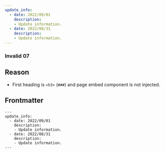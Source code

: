 ```yaml
---
update_info:
  - date: 2022/09/01
    description:
    - Update information.
  - date: 2022/08/31
    description:
    - Update information.
---
```

### Invalid 07


## Reason

- First heading is `<h3>` (`###`) and page embed component is not injected.


## Frontmatter

```
---
update_info:
  - date: 2022/09/01
    description:
    - Update information.
  - date: 2022/08/31
    description:
    - Update information.
---
```
